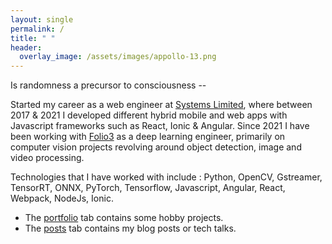 ```yaml
---
layout: single
permalink: /
title: " "
header:
  overlay_image: /assets/images/appollo-13.png       
---
```

Is randomness a precursor to consciousness --

Started my career as a web engineer at [Systems Limited](https://www.systemsltd.com/), where between 2017 & 2021 I developed different hybrid mobile and web apps with Javascript frameworks such as React, Ionic & Angular. Since 2021 I have been working with [Folio3](https://folio3.com/) as a deep learning engineer, primarily on computer vision projects revolving around object detection, image and video processing. 


Technologies that I have worked with include : Python, OpenCV, Gstreamer, TensorRT, ONNX, PyTorch, Tensorflow, Javascript, Angular, React, Webpack, NodeJs, Ionic.

+ The <a href="/portfolio/">portfolio</a> tab contains some hobby projects.
+ The <a href="/year-archive/">posts</a> tab contains my blog posts or tech talks.